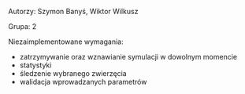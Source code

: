 Autorzy: Szymon Banyś, Wiktor Wilkusz

Grupa: 2


Niezaimplementowane wymagania:
  - zatrzymywanie oraz wznawianie symulacji w dowolnym momencie
  - statystyki
  - śledzenie wybranego zwierzęcia
  - walidacja wprowadzanych parametrów

